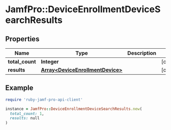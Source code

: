 # JamfPro::DeviceEnrollmentDeviceSearchResults

## Properties

| Name | Type | Description | Notes |
| ---- | ---- | ----------- | ----- |
| **total_count** | **Integer** |  | [optional] |
| **results** | [**Array&lt;DeviceEnrollmentDevice&gt;**](DeviceEnrollmentDevice.md) |  | [optional] |

## Example

```ruby
require 'ruby-jamf-pro-api-client'

instance = JamfPro::DeviceEnrollmentDeviceSearchResults.new(
  total_count: 1,
  results: null
)
```

